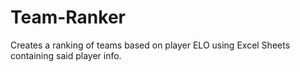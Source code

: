 # Team-Ranker
 Creates a ranking of teams based on player ELO using Excel Sheets containing said player info.
